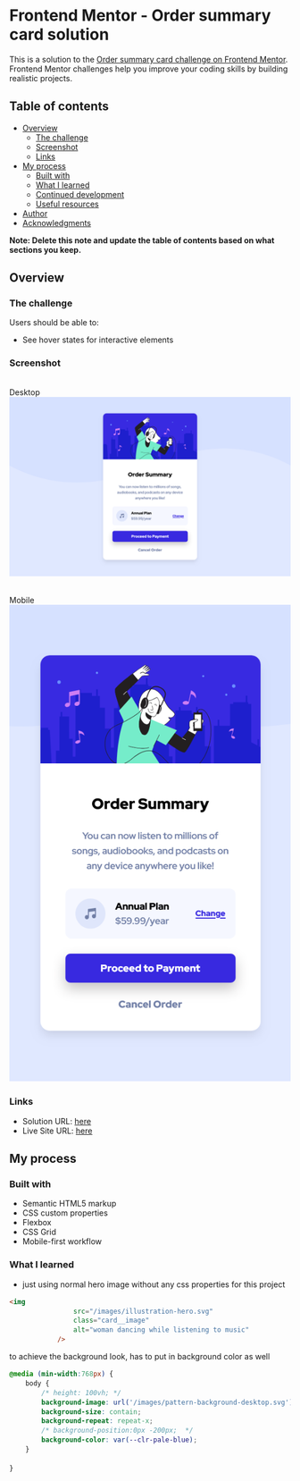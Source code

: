 # Frontend Mentor - Order summary card solution

This is a solution to the [Order summary card challenge on Frontend Mentor](https://www.frontendmentor.io/challenges/order-summary-component-QlPmajDUj). Frontend Mentor challenges help you improve your coding skills by building realistic projects. 

## Table of contents

- [Overview](#overview)
  - [The challenge](#the-challenge)
  - [Screenshot](#screenshot)
  - [Links](#links)
- [My process](#my-process)
  - [Built with](#built-with)
  - [What I learned](#what-i-learned)
  - [Continued development](#continued-development)
  - [Useful resources](#useful-resources)
- [Author](#author)
- [Acknowledgments](#acknowledgments)

**Note: Delete this note and update the table of contents based on what sections you keep.**

## Overview

### The challenge

Users should be able to:

- See hover states for interactive elements

### Screenshot
<br>Desktop<br>
![](./desktop%20Screenshot%202025-01-21%20at%2020-25-07%20Frontend%20Mentor%20Order%20summary%20card.png)

<br>Mobile<br>
![](./mobile%20Screenshot%202025-01-21%20at%2020-25-26%20Frontend%20Mentor%20Order%20summary%20card.png)


### Links

- Solution URL: [here](https://www.frontendmentor.io/solutions/responsive-order-summary-card-P1L5YxG3zH)
- Live Site URL: [here](https://fem-order-summary-card-raysh3n.netlify.app/)

## My process

### Built with

- Semantic HTML5 markup
- CSS custom properties
- Flexbox
- CSS Grid
- Mobile-first workflow


### What I learned

- just using normal hero image without any css properties for this project
```html
<img
                src="/images/illustration-hero.svg"
                class="card__image"
                alt="woman dancing while listening to music"
            />
```

to achieve the background look, has to put in background color as well
```css
@media (min-width:768px) {
    body {
        /* height: 100vh; */
        background-image: url('/images/pattern-background-desktop.svg');
        background-size: contain;
        background-repeat: repeat-x;
        /* background-position:0px -200px;  */
        background-color: var(--clr-pale-blue);
    }

}
```




